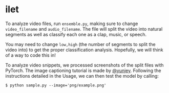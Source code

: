 # ilet


To analyze video files, run ```ensemble.py```, making sure to change ```video_filename``` and ```audio_filename```. The file will split the video into natural segments as well as classify each one as a clap, music, or speech.

You may need to change ```low,high``` (the number of segments to split the video into) to get the proper classification analysis. Hopefully, we will think of a way to code this in!

To analyze video snippets, we processed screenshots of the split files with PyTorch. The image captioning tutorial is made by [@yunjey](https://github.com/yunjey/pytorch-tutorial/tree/master/tutorials/03-advanced/image_captioning). Following the instructions detailed in the Usage, we can then test the model by calling:
```
$ python sample.py --image='png/example.png'
```
